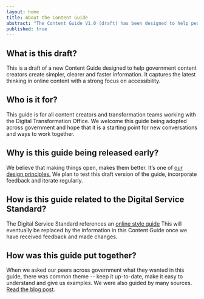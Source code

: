 ```yaml
---
layout: home
title: About the Content Guide
abstract: "The Content Guide V1.0 (draft) has been designed to help people working in government create simpler, clearer and faster information. This is an early release of a ‘living’ document that will evolve over time based on feedback and suggestions from the government community."
published: true
---
```


## What is this draft?

This is a draft of a new Content Guide designed to help government content creators create simpler, clearer and faster information. It captures the latest thinking in online content with a strong focus on accessibility.

## Who is it for?

This guide is for all content creators and transformation teams working with the Digital Transformation Office. We welcome this guide being adopted across government and hope that it is a starting point for new conversations and ways to work together.

## Why is this guide being released early?

We believe that making things open, makes them better. It’s one of [our design principles.](https://www.dto.gov.au/standard/design-principles/ "DTO design principles") We plan to test this draft version of the guide, incorporate feedback and iterate regularly.

## How is this guide related to the Digital Service Standard?

The Digital Service Standard references an [online style guide](https://www.dto.gov.au/standard/design-guides/online-writing/ "Online style guide") This will eventually be replaced by the information in this Content Guide once we have received feedback and made changes.

## How was this guide put together?

When we asked our peers across government what they wanted in this guide, there was common theme -- keep it up-to-date, make it easy to understand and give us examples. We were also guided by many sources. [Read the blog post](https://www.dto.gov.au/blog/walking-the-talk/ "Read the blog post").
